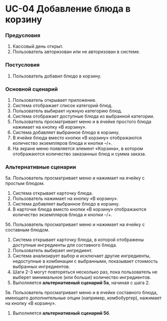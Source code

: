 # UC-04 Добавление блюда в корзину

### Предусловия

1. Кассовый день открыт.
2. Пользователь авторизован или не авторизован в системе.

### Постусловия

1. Пользователь добавил блюдо в корзину.

### Основной сценарий

1. Пользователь открывает приложение.
2. Система отображает список категорий блюд.
3. Пользователь выбирает нужную категорию блюд.
4. Система отображает доступные блюда из выбранной категории.
5. Пользователь просматривает меню и в ячейке простого блюда нажимает на кнопку «В корзину».
6. Система добавляет выбранное блюдо в корзину.
7. В ячейке блюда вместо кнопки «В корзину» отображаются количество экземпляров блюда и кнопки –/+.
8. На экране меню появляется элемент «Корзина», в котором отображаются количество заказанных блюд и сумма заказа.

### Альтернативные сценарии

5a. Пользователь просматривает меню и нажимает на ячейку с простым блюдом.

1. Система открывает карточку блюда.
2. Пользователь нажимает на кнопку «В корзину».
3. Система добавляет выбранное блюдо в корзину.
4. В карточке блюда вместо кнопки «В корзину» отображаются количество экземпляров блюда и кнопки –/+.

5б. Пользователь просматривает меню и нажимает на ячейку с составным блюдом.

1. Система открывает карточку блюда, в которой отображены доступные ингредиенты для составного блюда.
2. Пользователь выбирает ингредиент.
3. Система анализирует выбор и исключает другие ингредиенты, недоступные в комбинации с выбранными, показывает стоимость выбранных ингредиентов.
4. Шаги 2-3 могут повторяться несколько раз, пока пользователь не выберет минимальное (или больше) количество ингредиентов.
5. Выполняется **альтернативный сценарий 5а**, начиная с шага 2.

5в. Пользователь просматривает меню и в ячейке составного блюда, имеющего дополнительные опции (например, комбобургер), нажимает на кнопку «В корзину».

1. Выполняется **альтернативный сценарий 5б**.